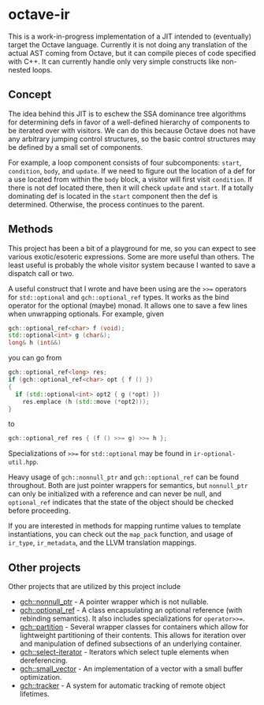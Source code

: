 # octave-ir

This is a work-in-progress implementation of a JIT intended to (eventually) target the Octave language. Currently it is not doing any translation of the actual AST coming from Octave, but it can compile pieces of code specified with C++. It can currently handle only very simple constructs like non-nested loops.

## Concept

The idea behind this JIT is to eschew the SSA dominance tree algorithms for determining defs in favor of a well-defined hierarchy of components to be iterated over with visitors. We can do this because Octave does not have any arbitrary jumping control structures, so the basic control structures may be defined by a small set of components. 

For example, a loop component consists of four subcomponents: `start`, `condition`, `body`, and `update`. If we need to figure out the location of a def for a use located from within the `body` block, a visitor will first visit `condition`. If there is not def located there, then it will check `update` and `start`. If a totally dominating def is located in the `start` component then the def is determined. Otherwise, the process continues to the parent.

## Methods

This project has been a bit of a playground for me, so you can expect to see various exotic/esoteric expressions. Some are more useful than others. The least useful is probably the whole visitor system because I wanted to save a dispatch call or two.

A useful construct that I wrote and have been using are the `>>=` operators for `std::optional` and `gch::optional_ref` types. It works as the bind operator for the optional (maybe) monad. It allows one to save a few lines when unwrapping optionals. For example, given 

```c++
gch::optional_ref<char> f (void);
std::optional<int> g (char&);
long& h (int&&)
```

you can go from 

```c++
gch::optional_ref<long> res;
if (gch::optional_ref<char> opt { f () })
{
  if (std::optional<int> opt2 { g (*opt) })
    res.emplace (h (std::move (*opt2)));
}
```

to

```c++
gch::optional_ref res { (f () >>= g) >>= h };
```

Specializations of `>>=` for `std::optional` may be found in `ir-optional-util.hpp`.

Heavy usage of `gch::nonnull_ptr` and `gch::optional_ref` can be found throughout. Both are just pointer wrappers for semantics, but `nonnull_ptr` can only be initialized with a reference and can never be null, and `optional_ref` indicates that the state of the object should be checked before proceeding.

If you are interested in methods for mapping runtime values to template instantiations, you can check out the `map_pack` function, and usage of `ir_type`, `ir_metadata`, and the LLVM translation mappings.

## Other projects

Other projects that are utilized by this project include 

- [gch::nonnull_ptr](https://github.com/gharveymn/nonnull_ptr) - A pointer wrapper which is not nullable.
- [gch::optional_ref](https://github.com/gharveymn/optional_ref) - A class encapsulating an optional reference (with rebinding semantics). It also includes specializations for `operator>>=`.
- [gch::partition](https://github.com/gharveymn/partition) - Several wrapper classes for containers which allow for lightweight partitioning of their contents. This allows for iteration over and manipulation of defined subsections of an underlying container.
- [gch::select-iterator](https://github.com/gharveymn/select-iterator) - Iterators which select tuple elements when dereferencing.
- [gch::small_vector](https://github.com/gharveymn/small_vector) - An implementation of a vector with a small buffer optimization.
- [gch::tracker](https://github.com/gharveymn/tracker) - A system for automatic tracking of remote object lifetimes.
